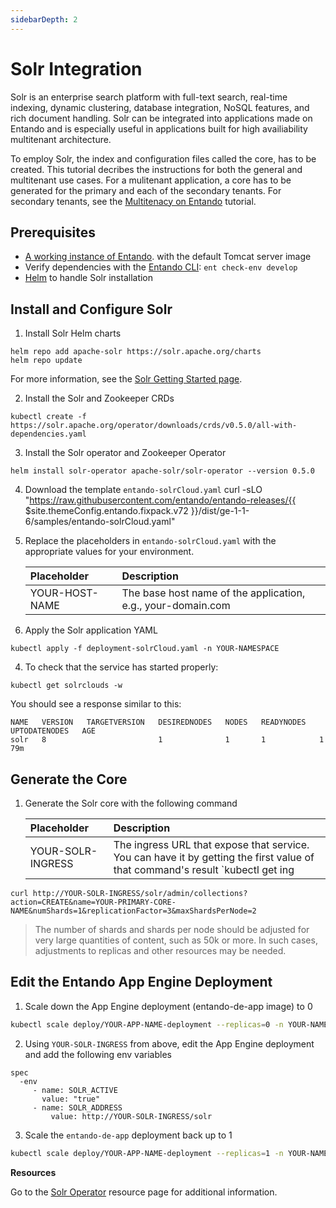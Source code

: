```yaml
---
sidebarDepth: 2
---
```


# Solr Integration
Solr is an enterprise search platform with full-text search, real-time indexing, dynamic clustering, database integration, NoSQL features, and rich document handling. Solr can be integrated into applications made on Entando and is especially useful in applications built for high availiability multitenant architecture.

To employ Solr, the index and configuration files called the core, has to be created. This tutorial decribes the instructions for both the general and multitenant use cases. For a mulitenant application, a core has to be generated for the primary and each of the secondary tenants. For secondary tenants, see the [Multitenacy on Entando](./multitenancy-tutorial.md) tutorial.

## Prerequisites
* [A working instance of Entando](../../docs/getting-started/README.md). with the default Tomcat server image
* Verify dependencies with the [Entando CLI](../../docs/getting-started/entando-cli.md): `ent check-env develop`
* [Helm](https://helm.sh/docs/intro/install/) to handle Solr installation

## Install and Configure Solr 
 
1. Install Solr Helm charts  
```
helm repo add apache-solr https://solr.apache.org/charts
helm repo update
```  
For more information, see the [Solr Getting Started page](https://solr.apache.org/guide/7_3/solr-tutorial.html).

2. Install the Solr and Zookeeper CRDs
```
kubectl create -f https://solr.apache.org/operator/downloads/crds/v0.5.0/all-with-dependencies.yaml
```
3. Install the Solr operator and Zookeeper Operator
```
helm install solr-operator apache-solr/solr-operator --version 0.5.0
```
4. Download the template `entando-solrCloud.yaml`
<EntandoCode>curl -sLO "https://raw.githubusercontent.com/entando/entando-releases/{{ $site.themeConfig.entando.fixpack.v72 }}/dist/ge-1-1-6/samples/entando-solrCloud.yaml"</EntandoCode>

5. Replace the placeholders in `entando-solrCloud.yaml` with the appropriate values for your environment.
   
   | Placeholder | Description |
   |:--|:-- |
   | YOUR-HOST-NAME | The base host name of the application, e.g., your-domain.com |

3. Apply the Solr application YAML
```
kubectl apply -f deployment-solrCloud.yaml -n YOUR-NAMESPACE
```
4. To check that the service has started properly:
```
kubectl get solrclouds -w
```
You should see a response similar to this:
```
NAME   VERSION   TARGETVERSION   DESIREDNODES   NODES   READYNODES   UPTODATENODES   AGE
solr   8                         1              1       1            1               79m
```

## Generate the Core

1. Generate the Solr core with the following command

   | Placeholder | Description |
   |:--|:-- |
   | YOUR-SOLR-INGRESS | The ingress URL that expose that service. You can have it by getting the first value of that command's result `kubectl get ing | grep solr | awk '{print $3}'`  |

```
curl http://YOUR-SOLR-INGRESS/solr/admin/collections?action=CREATE&name=YOUR-PRIMARY-CORE-NAME&numShards=1&replicationFactor=3&maxShardsPerNode=2
```

>The number of shards and shards per node should be adjusted for very large quantities of content, such as 50k or more. In such cases, adjustments to replicas and other resources may be needed.

## Edit the Entando App Engine Deployment
1. Scale down the App Engine deployment (entando-de-app image) to 0
``` bash
kubectl scale deploy/YOUR-APP-NAME-deployment --replicas=0 -n YOUR-NAMESPACE
```

2. Using `YOUR-SOLR-INGRESS` from above, edit the App Engine deployment and add the following env variables

```
spec
  -env
     - name: SOLR_ACTIVE
       value: "true"
     - name: SOLR_ADDRESS
	     value: http://YOUR-SOLR-INGRESS/solr 
```
 
3. Scale the `entando-de-app` deployment back up to 1
``` bash
kubectl scale deploy/YOUR-APP-NAME-deployment --replicas=1 -n YOUR-NAMESPACE
```

**Resources**

Go to the [Solr Operator](https://artifacthub.io/packages/helm/apache-solr/solr-operator) resource page for additional information.
